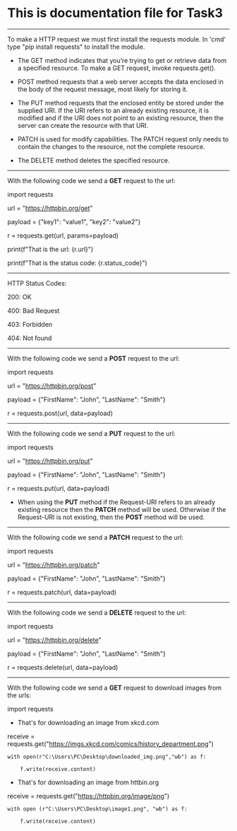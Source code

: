 # **This is documentation file for Task3**

---
To make a HTTP request we must first install the requests module. In 'cmd' type "pip install requests" to install the module.

* The GET method indicates that you’re trying to get or retrieve data from a specified resource. To make a GET request, invoke requests.get().

* POST method requests that a web server accepts the data enclosed in the body of the request message, most likely for storing it.

* The PUT method requests that the enclosed entity be stored under the supplied URI. If the URI refers to an already existing resource, it is modified and if the URI does not point to an existing resource, then the server can create the resource with that URI.

* PATCH is used for modify capabilities. The PATCH request only needs to contain the changes to the resource, not the complete resource.

* The DELETE method deletes the specified resource.
---
With the following code we send a **GET** request to the url:

import requests

url = "https://httpbin.org/get"

payload = {"key1": "value1", "key2": "value2"}

r = requests.get(url, params=payload)

print(f"That is the url: {r.url}")

print(f"That is the status code: {r.status_code}")

---
HTTP Status Codes:

200: OK

400: Bad Request

403: Forbidden

404: Not found

---
With the following code we send a **POST** request to the url:

import requests

url = "https://httpbin.org/post"

payload = {"FirstName": "John", "LastName": "Smith"}

r = requests.post(url, data=payload)

---
With the following code we send a **PUT** request to the url:

import requests

url = "https://httpbin.org/put"

payload = {"FirstName": "John", "LastName": "Smith"}

r = requests.put(url, data=payload)

* When using the **PUT** method if the Request-URI refers to an already existing resource then the **PATCH** method will be used. Otherwise if the Request-URI is not existing, then the **POST** method will be used.

---
With the following code we send a **PATCH** request to the url:

import requests

url = "https://httpbin.org/patch"

payload = {"FirstName": "John", "LastName": "Smith"}

r = requests.patch(url, data=payload)

---
With the following code we send a **DELETE** request to the url:

import requests

url = "https://httpbin.org/delete"

payload = {"FirstName": "John", "LastName": "Smith"}

r = requests.delete(url, data=payload)

---
With the following code we send a **GET** request to download images from the urls:

import requests

* That's for downloading an image from xkcd.com

receive = requests.get("https://imgs.xkcd.com/comics/history_department.png")

    with open(r"C:\Users\PC\Desktop\downloaded_img.png","wb") as f:

        f.write(receive.content)


* That's for downloading an image from httbin.org

receive = requests.get("https://httpbin.org/image/png")

    with open (r"C:\Users\PC\Desktop\image1.png", "wb") as f:

        f.write(receive.content)
